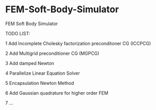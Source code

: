 # FEM-Soft-Body-Simulator

FEM Soft Body Simulator

TODO LIST:

1 Add Incomplete Cholesky factorization preconditoner CG (ICCPCG)

2 Add Multigrid preconditioner CG (MGPCG)

3 Add damped Newton

4 Parallelize Linear Equation Solver

5 Encapsulation Newton Method

6 Add Gaussian quadrature for higher order FEM

7 ...

